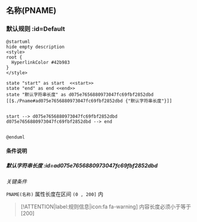 ## 名称(PNAME) <!-- {docsify-ignore-all} -->

   

### 默认规则 :id=Default

```plantuml
@startuml
hide empty description
<style>
root {
  HyperlinkColor #42b983
}
</style>

state "start" as start  <<start>>
state "end" as end <<end>>
state "默认字符串长度" as d075e7656880973047fc69fbf2852dbd [[$./Pname#ad075e7656880973047fc69fbf2852dbd {"默认字符串长度"}]]


start --> d075e7656880973047fc69fbf2852dbd 
d075e7656880973047fc69fbf2852dbd --> end 


@enduml
```

#### 条件说明

##### 默认字符串长度 :id=ad075e7656880973047fc69fbf2852dbd


*关键条件*


`PNAME(名称)` 属性长度在区间 `(0 , 200]` 内

> [!ATTENTION|label:规则信息|icon:fa fa-warning]
> 内容长度必须小于等于[200]








